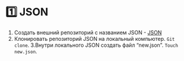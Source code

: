 :one: JSON 
===
1. Создать внешний репозиторий c названием JSON - [JSON](https://github.com/TorontoPinokio/JSON)
2. Клонировать репозиторий JSON на локальный компьютер. `Git clone`.
3.Внутри локального JSON создать файл “new.json”. `Touch new.json`.


